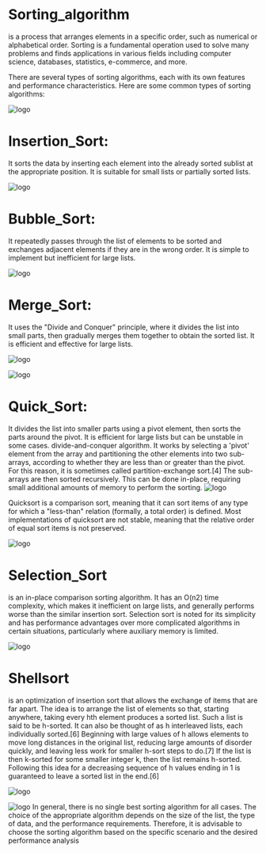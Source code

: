 # Sorting_algorithm
 is a process that arranges elements in a specific order, such as numerical or alphabetical order. Sorting is a fundamental operation used to solve many problems and finds applications in various fields including computer science, databases, statistics, e-commerce, and more.

There are several types of sorting algorithms, each with its own features and performance characteristics. Here are some common types of sorting algorithms:



![logo](https://s3.amazonaws.com/intranet-projects-files/holbertonschool-low_level_programming/248/willy-wonka.png)




# Insertion_Sort: 
It sorts the data by inserting each element into the already sorted sublist at the appropriate position. It is suitable for small lists or partially sorted lists.


![logo](https://upload.wikimedia.org/wikipedia/commons/4/42/Insertion_sort.gif)

# Bubble_Sort:
 It repeatedly passes through the list of elements to be sorted and exchanges adjacent elements if they are in the wrong order. It is simple to implement but inefficient for large lists.

 ![logo](https://upload.wikimedia.org/wikipedia/commons/c/c8/Bubble-sort-example-300px.gif)



# Merge_Sort: 
It uses the "Divide and Conquer" principle, where it divides the list into small parts, then gradually merges them together to obtain the sorted list. It is efficient and effective for large lists.

![logo](https://upload.wikimedia.org/wikipedia/commons/thumb/c/cc/Merge-sort-example-300px.gif/220px-Merge-sort-example-300px.gif)

![logo](https://upload.wikimedia.org/wikipedia/commons/thumb/e/e6/Merge_sort_algorithm_diagram.svg/300px-Merge_sort_algorithm_diagram.svg.png)

# Quick_Sort:
 It divides the list into smaller parts using a pivot element, then sorts the parts around the pivot. It is efficient for large lists but can be unstable in some cases. divide-and-conquer algorithm. It works by selecting a 'pivot' element from the array and partitioning the other elements into two sub-arrays, according to whether they are less than or greater than the pivot. For this reason, it is sometimes called partition-exchange sort.[4] The sub-arrays are then sorted recursively. This can be done in-place, requiring small additional amounts of memory to perform the sorting.
![logo](https://upload.wikimedia.org/wikipedia/commons/thumb/a/af/Quicksort-diagram.svg/200px-Quicksort-diagram.svg.png)

Quicksort is a comparison sort, meaning that it can sort items of any type for which a "less-than" relation (formally, a total order) is defined. Most implementations of quicksort are not stable, meaning that the relative order of equal sort items is not preserved.

![logo](https://upload.wikimedia.org/wikipedia/commons/thumb/6/6a/Sorting_quicksort_anim.gif/220px-Sorting_quicksort_anim.gif)
 


# Selection_Sort
 is an in-place comparison sorting algorithm. It has an O(n2) time complexity, which makes it inefficient on large lists, and generally performs worse than the similar insertion sort. Selection sort is noted for its simplicity and has performance advantages over more complicated algorithms in certain situations, particularly where auxiliary memory is limited.

![logo](https://upload.wikimedia.org/wikipedia/commons/9/94/Selection-Sort-Animation.gif)

# Shellsort 
is an optimization of insertion sort that allows the exchange of items that are far apart. The idea is to arrange the list of elements so that, starting anywhere, taking every hth element produces a sorted list. Such a list is said to be h-sorted. It can also be thought of as h interleaved lists, each individually sorted.[6] Beginning with large values of h allows elements to move long distances in the original list, reducing large amounts of disorder quickly, and leaving less work for smaller h-sort steps to do.[7] If the list is then k-sorted for some smaller integer k, then the list remains h-sorted. Following this idea for a decreasing sequence of h values ending in 1 is guaranteed to leave a sorted list in the end.[6]

![logo](https://upload.wikimedia.org/wikipedia/commons/d/d8/Sorting_shellsort_anim.gif)

![logo](https://upload.wikimedia.org/wikipedia/commons/thumb/4/4c/Shell_sorting_algorithm_color_bars.svg/220px-Shell_sorting_algorithm_color_bars.svg.png)
In general, there is no single best sorting algorithm for all cases. The choice of the appropriate algorithm depends on the size of the list, the type of data, and the performance requirements. Therefore, it is advisable to choose the sorting algorithm based on the specific scenario and the desired performance analysis